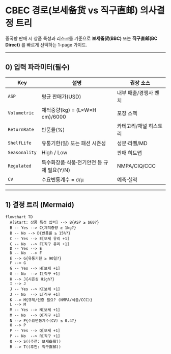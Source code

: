 # CBEC 경로(보세备货 vs 직구直邮) 의사결정 트리

중국향 판매 시 상품 특성과 리스크를 기준으로 **보세备货(BBC)** 또는 **직구直邮(BC Direct)** 를 빠르게 선택하는 1-page 가이드.

---

## 0) 입력 파라미터(필수)
| Key | 설명 | 권장 소스 |
|---|---|---|
| `ASP` | 평균 판매가(USD) | 내부 매출/경쟁사 벤치 |
| `Volumetric` | 체적중량(kg) = (L×W×H cm)/6000 | 포장 스펙 |
| `ReturnRate` | 반품률(%) | 카테고리/채널 히스토리 |
| `ShelfLife` | 유통기한(일) 또는 패션 시즌성 | 성분·라벨/MD |
| `Seasonality` | High / Low | 판매 히트맵 |
| `Regulated` | 특수화장품·식품·전기안전 등 규제 필요(Y/N) | NMPA/CIQ/CCC |
| `CV` | 수요변동계수 = σ/μ | 예측·실적 |

---

## 1) 결정 트리 (Mermaid)
```mermaid
flowchart TD
  A[Start: 상품 특성 입력] --> B{ASP ≥ $60?}
  B -- Yes --> C{체적중량 ≥ 1kg?}
  B -- No --> D{반품률 ≥ 15%?}
  C -- Yes --> E[보세 유리 +1]
  C -- No  --> F[직구 유리 +1]
  D -- Yes --> E
  D -- No  --> F
  E --> G{유통기한 ≥ 90일?}
  F --> G
  G -- Yes --> H[보세 +1]
  G -- No  --> I[직구 +1]
  H --> J{시즌성 High?}
  I --> J
  J -- Yes --> K[보세 +1]
  J -- No  --> L[직구 +1]
  K --> M{규제/인증 필요? (NMPA/식품/CCC)}
  L --> M
  M -- Yes --> N[보세 +1]
  M -- No  --> O[직구 +1]
  N --> P{수요변동계수(CV) ≤ 0.4?}
  O --> P
  P -- Yes --> Q[보세 +1]
  P -- No  --> R[직구 +1]
  Q --> S((추천: 보세备货))
  R --> T((추천: 직구直邮))
